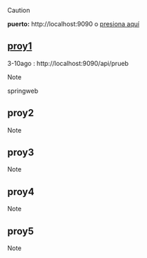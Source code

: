 > [!CAUTION]
>**puerto:** http://localhost:9090 o [presiona aquí](http://localhost:9090)

## [proy1](../proy1)
3-10ago : http://localhost:9090/api/prueb
> [!NOTE]
> springweb

## proy2
> [!NOTE]
>
## proy3
> [!NOTE]
>
## proy4
> [!NOTE]
>
## proy5
> [!NOTE]
> 
